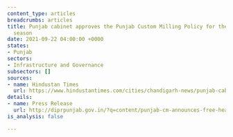 ```yaml
---
content_type: articles
breadcrumbs: articles
title: Punjab cabinet approves the Punjab Custom Milling Policy for the 2021-22 kharif
  season
date: 2021-09-22 04:00:00 +0000
states:
- Punjab
sectors:
- Infrastructure and Governance
subsectors: []
sources:
- name: Hindustan Times
  url: https://www.hindustantimes.com/cities/chandigarh-news/punjab-cabinet-okays-free-insurance-for-15-lakh-more-families-milling-policy-101631910027492.html
details:
- name: Press Release
  url: http://diprpunjab.gov.in/?q=content/punjab-cm-announces-free-health-insurance-cover-15-lakh-families-left-out-ayushmansarbat
is_analysis: false

---
```

